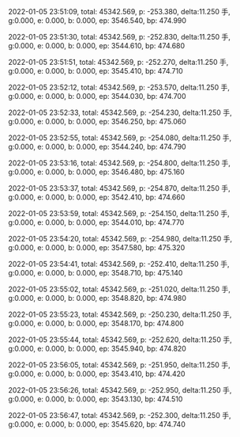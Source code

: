 2022-01-05 23:51:09, total: 45342.569, p: -253.380, delta:11.250 手, g:0.000, e: 0.000, b: 0.000, ep: 3546.540, bp: 474.990

2022-01-05 23:51:30, total: 45342.569, p: -252.830, delta:11.250 手, g:0.000, e: 0.000, b: 0.000, ep: 3544.610, bp: 474.680

2022-01-05 23:51:51, total: 45342.569, p: -252.270, delta:11.250 手, g:0.000, e: 0.000, b: 0.000, ep: 3545.410, bp: 474.710

2022-01-05 23:52:12, total: 45342.569, p: -253.570, delta:11.250 手, g:0.000, e: 0.000, b: 0.000, ep: 3544.030, bp: 474.700

2022-01-05 23:52:33, total: 45342.569, p: -254.230, delta:11.250 手, g:0.000, e: 0.000, b: 0.000, ep: 3546.250, bp: 475.060

2022-01-05 23:52:55, total: 45342.569, p: -254.080, delta:11.250 手, g:0.000, e: 0.000, b: 0.000, ep: 3544.240, bp: 474.790

2022-01-05 23:53:16, total: 45342.569, p: -254.800, delta:11.250 手, g:0.000, e: 0.000, b: 0.000, ep: 3546.480, bp: 475.160

2022-01-05 23:53:37, total: 45342.569, p: -254.870, delta:11.250 手, g:0.000, e: 0.000, b: 0.000, ep: 3542.410, bp: 474.660

2022-01-05 23:53:59, total: 45342.569, p: -254.150, delta:11.250 手, g:0.000, e: 0.000, b: 0.000, ep: 3544.010, bp: 474.770

2022-01-05 23:54:20, total: 45342.569, p: -254.980, delta:11.250 手, g:0.000, e: 0.000, b: 0.000, ep: 3547.580, bp: 475.320

2022-01-05 23:54:41, total: 45342.569, p: -252.410, delta:11.250 手, g:0.000, e: 0.000, b: 0.000, ep: 3548.710, bp: 475.140

2022-01-05 23:55:02, total: 45342.569, p: -251.020, delta:11.250 手, g:0.000, e: 0.000, b: 0.000, ep: 3548.820, bp: 474.980

2022-01-05 23:55:23, total: 45342.569, p: -250.230, delta:11.250 手, g:0.000, e: 0.000, b: 0.000, ep: 3548.170, bp: 474.800

2022-01-05 23:55:44, total: 45342.569, p: -252.620, delta:11.250 手, g:0.000, e: 0.000, b: 0.000, ep: 3545.940, bp: 474.820

2022-01-05 23:56:05, total: 45342.569, p: -251.950, delta:11.250 手, g:0.000, e: 0.000, b: 0.000, ep: 3543.410, bp: 474.420

2022-01-05 23:56:26, total: 45342.569, p: -252.950, delta:11.250 手, g:0.000, e: 0.000, b: 0.000, ep: 3543.130, bp: 474.510

2022-01-05 23:56:47, total: 45342.569, p: -252.300, delta:11.250 手, g:0.000, e: 0.000, b: 0.000, ep: 3545.620, bp: 474.740
